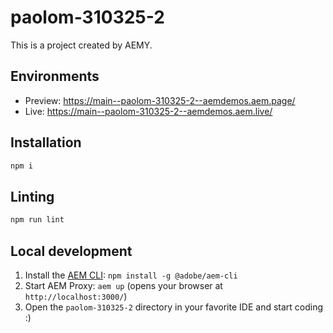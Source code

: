 # paolom-310325-2

This is a project created by AEMY.

## Environments

- Preview: https://main--paolom-310325-2--aemdemos.aem.page/
- Live: https://main--paolom-310325-2--aemdemos.aem.live/

## Installation

```sh
npm i
```

## Linting

```sh
npm run lint
```

## Local development

1. Install the [AEM CLI](https://github.com/adobe/helix-cli): `npm install -g @adobe/aem-cli`
1. Start AEM Proxy: `aem up` (opens your browser at `http://localhost:3000/`)
1. Open the `paolom-310325-2` directory in your favorite IDE and start coding :)